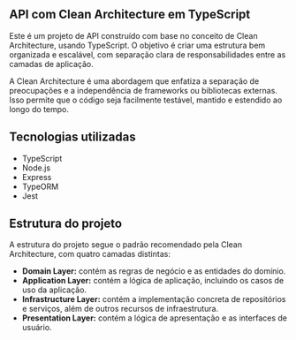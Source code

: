 ## API com Clean Architecture em TypeScript

Este é um projeto de API construído com base no conceito de Clean Architecture, usando TypeScript. O objetivo é criar uma estrutura bem organizada e escalável, com separação clara de responsabilidades entre as camadas de aplicação.

A Clean Architecture é uma abordagem que enfatiza a separação de preocupações e a independência de frameworks ou bibliotecas externas. Isso permite que o código seja facilmente testável, mantido e estendido ao longo do tempo.

## Tecnologias utilizadas
- TypeScript
- Node.js
- Express
- TypeORM
- Jest

## Estrutura do projeto
A estrutura do projeto segue o padrão recomendado pela Clean Architecture, com quatro camadas distintas:

- **Domain Layer:** contém as regras de negócio e as entidades do domínio.
- **Application Layer:** contém a lógica de aplicação, incluindo os casos de uso da aplicação.
- **Infrastructure Layer:** contém a implementação concreta de repositórios e serviços, além de outros recursos de infraestrutura.
- **Presentation Layer:** contém a lógica de apresentação e as interfaces de usuário.